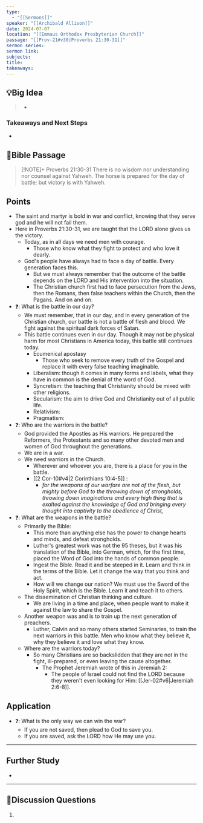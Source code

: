 ```yaml
---
type:
  - "[[Sermons]]"
speaker: "[[Archibald Allison]]"
date: 2024-07-07
location: "[[Emmaus Orthodox Presbyterian Church]]"
passage: "[[Prov-21#v30|Proverbs 21:30-31]]"
sermon series: 
sermon link: 
subjects: 
title: 
takeaways:
---
```



## 💡Big Idea
>- 

### Takeaways and Next Steps
- 


## 📖Bible Passage
>[!NOTE]+ Proverbs 21:30-31
>There is no wisdom nor understanding nor counsel against Yahweh. 
The horse is prepared for the day of battle; but victory is with Yahweh.

## Points

- The saint and martyr is bold in war and conflict, knowing that they serve god and he will not fail them. 
- Here in Proverbs 21:30-31, we are taught that the LORD alone gives us the victory. 
	- Today, as in all days we need men with courage. 
		- Those who know what they fight to protect and who love it dearly. 
	- God's people have always had to face a day of battle. Every generation faces this. 
		- But we must always remember that the outcome of the battle depends on the LORD and His intervention into the situation. 
		- The Christian church first had to face persecution from the Jews, then the Romans, then false teachers within the Church, then the Pagans. And on and on. 
- ❓: What is the battle in our day? 
	- We must remember, that in our day, and in every generation of the Christian church, our battle is not a battle of flesh and blood. We fight against the spiritual dark forces of Satan. 
	- This battle continues even in our day. Though it may not be physical harm for most Christians in America today, this battle still continues today. 
		- Ecumenical apostasy
			- Those who seek to remove every truth of the Gospel and replace it with every false teaching imaginable. 
		- Liberalism: though it comes in many forms and labels, what they have in common is the denial of the word of God. 
		- Syncretism: the teaching that Christianity should be mixed with other religions. 
		- Secularism: the aim to drive God and Christianity out of all public life. 
		- Relativism: 
		- Pragmatism: 
- ❓: Who are the warriors in the battle? 
	- God provided the Apostles as His warriors. He prepared the Reformers, the Protestants and so many other devoted men and women of God throughout the generations.
	- We are in a war. 
	- We need warriors in the Church. 
		- Wherever and whoever you are, there is a place for you in the battle. 
		- [[2 Cor-10#v4|2 Corinthians 10:4-5]] : 
			- *for the weapons of our warfare are not of the flesh, but mighty before God to the throwing down of strongholds, throwing down imaginations and every high thing that is exalted against the knowledge of God and bringing every thought into captivity to the obedience of Christ,* 
- ❓: What are the  weapons in the battle? 
	- Primarily the Bible: 
		- This more than anything else has the power to change hearts and minds, and defeat strongholds. 
		- Luther's greatest work was not the 95 theses, but it was his translation of the Bible, into German, which, for the first time, placed the Word of God into the hands of common people. 
		- Ingest the Bible. Read it and be steeped in it. Learn and think in the terms of the Bible. Let it change the way that you think and act. 
		- How will we change our nation? We must use the Sword of the Holy Spirit, which is the Bible. Learn it and teach it to others. 
	- The dissemination of Christian thinking and culture.
		- We are living in a time and place, when people want to make it against the law to share the Gospel. 
	- Another weapon was and is to train up the next generation of preachers. 
		- Luther, Calvin and so many others started Seminaries, to train the next warriors in this battle. Men who know what they believe it, why they believe it and love what they know. 
	- Where are the warriors today? 
		- So many Christians are so backslidden that they are not in the fight, ill-prepared, or even leaving the cause altogether. 
			- The Prophet Jeremiah wrote of this in Jeremiah 2: 
				- The people of Israel could not find the LORD because they weren't even looking for Him: [[Jer-02#v6|Jeremiah 2:6-8]]. 
## Application
- ❓: What is the only way we can win the war? 
	- If you are not saved, then plead to God to save you. 
	- If you are saved, ask the LORD how He may use you. 

---
## Further Study
- 

---
## 💬Discussion Questions

1. 